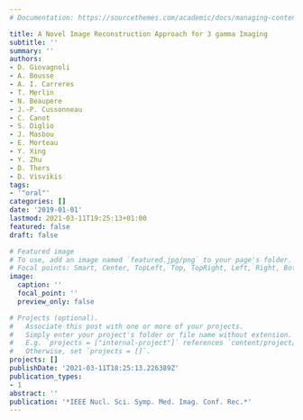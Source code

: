 ```yaml
---
# Documentation: https://sourcethemes.com/academic/docs/managing-content/

title: A Novel Image Reconstruction Approach for 3 gamma Imaging
subtitle: ''
summary: ''
authors:
- D. Giovagnoli
- A. Bousse
- A. I. Carreres
- T. Merlin
- N. Beaupere
- J.-P. Cussonneau
- C. Canot
- S. Diglio
- J. Masbou
- E. Morteau
- Y. Xing
- Y. Zhu
- D. Thers
- D. Visvikis
tags:
- '"oral"'
categories: []
date: '2019-01-01'
lastmod: 2021-03-11T19:25:13+01:00
featured: false
draft: false

# Featured image
# To use, add an image named `featured.jpg/png` to your page's folder.
# Focal points: Smart, Center, TopLeft, Top, TopRight, Left, Right, BottomLeft, Bottom, BottomRight.
image:
  caption: ''
  focal_point: ''
  preview_only: false

# Projects (optional).
#   Associate this post with one or more of your projects.
#   Simply enter your project's folder or file name without extension.
#   E.g. `projects = ["internal-project"]` references `content/project/deep-learning/index.md`.
#   Otherwise, set `projects = []`.
projects: []
publishDate: '2021-03-11T18:25:13.226389Z'
publication_types:
- 1
abstract: ''
publication: '*IEEE Nucl. Sci. Symp. Med. Imag. Conf. Rec.*'
---
```

